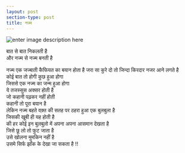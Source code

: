 ```yaml
---
layout: post
section-type: post
title: नज्म
---
```

![enter image description here](https://lh3.googleusercontent.com/ADsZqFL-NP680bp3SfFcnOKOXH7PATSFYK1h1AQwjbnhczp2m8iBlptlRBRfyWFkDan8ovsbKqe6)

बात से बात निकलती है  
और नज्म से नज्म बनती है  
  
नज्म एक जज्बाती कैफियत का बयान होता है 
जरा सा कुरे दो तो जिन्दा किरदार नजर आने लगते है  
कोई बात तो होगी कुछ हुआ होगा  
जिससे एक नज्म का जन्म हुआ होगा  
ये तजस्सुस अक्सर होती है  
जो कहानी पढ़कर नहीं होती  
कहानी तो पूरा बयान है  
लेकिन नज्म बहते वक़्त की सतह पर ठहरा हुआ एक बुलबुला है  
जिसकी खूबी ही यह होती है  
की हर कोई इन बुलबुलो में अपना अपना आसमान देखता है  
जिसे छू लो तो फुट जाता है  
उसे खोलना मुमकिन नहीं है  
उसमे सिर्फ झाँक के देखा जा सकता है !!